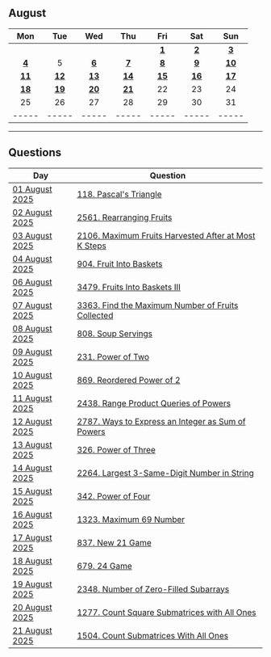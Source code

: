 August
---
| Mon | Tue | Wed | Thu | Fri | Sat | Sun |
| :---: | :---: | :---: | :---: | :---: | :---: | :---: |
|     |     |     |     | [**1**](01) | [**2**](02) | [**3**](03) |
| [**4**](04) | 5   | [**6**](06) | [**7**](07) | [**8**](08) | [**9**](09) | [**10**](10) |
| [**11**](11) | [**12**](12) | [**13**](13) | [**14**](14) | [**15**](15) | [**16**](16) | [**17**](17) |
| [**18**](18) | [**19**](19) | [**20**](20) | [**21**](21) | 22  | 23  | 24  |
| 25  | 26  | 27  | 28  | 29  | 30  | 31  |
| ----- | ----- | ----- | ----- | ----- | ----- | ----- |

---

Questions
---
| Day | Question |
| --- | --- |
| [01 August 2025](01) | [118. Pascal's Triangle](https://leetcode.com/problems/pascals-triangle) |
| [02 August 2025](02) | [2561. Rearranging Fruits](https://leetcode.com/problems/rearranging-fruits) |
| [03 August 2025](03) | [2106. Maximum Fruits Harvested After at Most K Steps](https://leetcode.com/problems/maximum-fruits-harvested-after-at-most-k-steps) |
| [04 August 2025](04) | [904. Fruit Into Baskets](https://leetcode.com/problems/fruit-into-baskets) |
| [06 August 2025](06) | [3479. Fruits Into Baskets III](https://leetcode.com/problems/fruits-into-baskets-iii) |
| [07 August 2025](07) | [3363. Find the Maximum Number of Fruits Collected](https://leetcode.com/problems/find-the-maximum-number-of-fruits-collected) |
| [08 August 2025](08) | [808. Soup Servings](https://leetcode.com/problems/soup-servings) |
| [09 August 2025](09) | [231. Power of Two](https://leetcode.com/problems/power-of-two) |
| [10 August 2025](10) | [869. Reordered Power of 2](https://leetcode.com/problems/reordered-power-of-2) |
| [11 August 2025](11) | [2438. Range Product Queries of Powers](https://leetcode.com/problems/range-product-queries-of-powers) |
| [12 August 2025](12) | [2787. Ways to Express an Integer as Sum of Powers](https://leetcode.com/problems/ways-to-express-an-integer-as-sum-of-powers) |
| [13 August 2025](13) | [326. Power of Three](https://leetcode.com/problems/power-of-three) |
| [14 August 2025](14) | [2264. Largest 3-Same-Digit Number in String](https://leetcode.com/problems/largest-3-same-digit-number-in-string) |
| [15 August 2025](15) | [342. Power of Four](https://leetcode.com/problems/power-of-four) |
| [16 August 2025](16) | [1323. Maximum 69 Number](https://leetcode.com/problems/maximum-69-number) |
| [17 August 2025](17) | [837. New 21 Game](https://leetcode.com/problems/new-21-game) |
| [18 August 2025](18) | [679. 24 Game](https://leetcode.com/problems/24-game) |
| [19 August 2025](19) | [2348. Number of Zero-Filled Subarrays](https://leetcode.com/problems/number-of-zero-filled-subarrays) |
| [20 August 2025](20) | [1277. Count Square Submatrices with All Ones](https://leetcode.com/problems/count-square-submatrices-with-all-ones) |
| [21 August 2025](21) | [1504. Count Submatrices With All Ones](https://leetcode.com/problems/count-submatrices-with-all-ones) |
